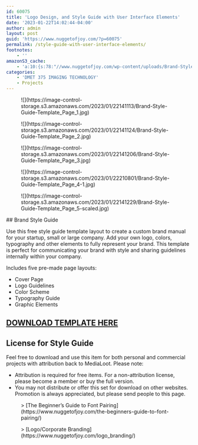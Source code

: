 ```yaml
---
id: 60075
title: 'Logo Design, and Style Guide with User Interface Elements'
date: '2023-01-22T14:02:44-04:00'
author: admin
layout: post
guid: 'https://www.nuggetofjoy.com/?p=60075'
permalink: /style-guide-with-user-interface-elements/
footnotes:
    - ''
amazonS3_cache:
    - 'a:10:{s:78:"//www.nuggetofjoy.com/wp-content/uploads/Brand-Style-Guide-Template_Page_1.jpg";a:2:{s:2:"id";i:60082;s:11:"source_type";s:13:"media-library";}s:95:"//image-control-storage.s3.amazonaws.com/2023/01/22141113/Brand-Style-Guide-Template_Page_1.jpg";a:2:{s:2:"id";i:60082;s:11:"source_type";s:13:"media-library";}s:78:"//www.nuggetofjoy.com/wp-content/uploads/Brand-Style-Guide-Template_Page_2.jpg";a:2:{s:2:"id";i:60083;s:11:"source_type";s:13:"media-library";}s:95:"//image-control-storage.s3.amazonaws.com/2023/01/22141124/Brand-Style-Guide-Template_Page_2.jpg";a:2:{s:2:"id";i:60083;s:11:"source_type";s:13:"media-library";}s:78:"//www.nuggetofjoy.com/wp-content/uploads/Brand-Style-Guide-Template_Page_3.jpg";a:2:{s:2:"id";i:60084;s:11:"source_type";s:13:"media-library";}s:95:"//image-control-storage.s3.amazonaws.com/2023/01/22141206/Brand-Style-Guide-Template_Page_3.jpg";a:2:{s:2:"id";i:60084;s:11:"source_type";s:13:"media-library";}s:80:"//www.nuggetofjoy.com/wp-content/uploads/Brand-Style-Guide-Template_Page_4-1.jpg";a:2:{s:2:"id";i:60134;s:11:"source_type";s:13:"media-library";}s:97:"//image-control-storage.s3.amazonaws.com/2023/01/22210801/Brand-Style-Guide-Template_Page_4-1.jpg";a:2:{s:2:"id";i:60134;s:11:"source_type";s:13:"media-library";}s:85:"//www.nuggetofjoy.com/wp-content/uploads/Brand-Style-Guide-Template_Page_5-scaled.jpg";a:2:{s:2:"id";i:60086;s:11:"source_type";s:13:"media-library";}s:102:"//image-control-storage.s3.amazonaws.com/2023/01/22141229/Brand-Style-Guide-Template_Page_5-scaled.jpg";a:2:{s:2:"id";i:60086;s:11:"source_type";s:13:"media-library";}}'
categories:
    - 'DMET 375 IMAGING TECHNOLOGY'
    - Projects
---
```


<figure class="wp-block-image size-full">![](https://image-control-storage.s3.amazonaws.com/2023/01/22141113/Brand-Style-Guide-Template_Page_1.jpg)</figure><figure class="wp-block-image size-full">![](https://image-control-storage.s3.amazonaws.com/2023/01/22141124/Brand-Style-Guide-Template_Page_2.jpg)</figure><figure class="wp-block-image size-full">![](https://image-control-storage.s3.amazonaws.com/2023/01/22141206/Brand-Style-Guide-Template_Page_3.jpg)</figure><figure class="wp-block-image size-full">![](https://image-control-storage.s3.amazonaws.com/2023/01/22210801/Brand-Style-Guide-Template_Page_4-1.jpg)</figure><figure class="wp-block-image size-full">![](https://image-control-storage.s3.amazonaws.com/2023/01/22141229/Brand-Style-Guide-Template_Page_5-scaled.jpg)</figure>## Brand Style Guide

Use this free style guide template layout to create a custom brand manual for your startup, small or large company. Add your own logo, colors, typography and other elements to fully represent your brand. This template is perfect for communicating your brand with style and sharing guidelines internally within your company.

Includes five pre-made page layouts:

- Cover Page
- Logo Guidelines
- Color Scheme
- Typography Guide
- Graphic Elements

## [DOWNLOAD TEMPLATE HERE](https://ndangelo-documents.s3.amazonaws.com/Brand+Style+Guide+Template.zip)

## License for Style Guide

Feel free to download and use this item for both personal and commercial projects with attribution back to MediaLoot. Please note:

- Attribution is required for free items. For a non-attribution license, please become a member or buy the full version.
- You may not distribute or offer this set for download on other websites. Promotion is always appreciated, but please send people to this page.

<figure class="wp-block-embed is-type-wp-embed is-provider-communication-art-design-amp-instruction wp-block-embed-communication-art-design-amp-instruction"><div class="wp-block-embed__wrapper">> [The Beginner’s Guide to Font Pairing](https://www.nuggetofjoy.com/the-beginners-guide-to-font-pairing/)

<iframe class="wp-embedded-content" data-secret="cc7s45W4Lw" frameborder="0" height="282" loading="lazy" marginheight="0" marginwidth="0" sandbox="allow-scripts" scrolling="no" security="restricted" src="https://www.nuggetofjoy.com/the-beginners-guide-to-font-pairing/embed/#?secret=IrBt0hNR8H#?secret=cc7s45W4Lw" style="position: absolute; visibility: hidden;" title="“The Beginner’s Guide to Font Pairing” — Communication, Art, Design & Instruction" width="500"></iframe></div></figure><figure class="wp-block-embed is-type-wp-embed is-provider-communication-art-design-amp-instruction wp-block-embed-communication-art-design-amp-instruction"><div class="wp-block-embed__wrapper">> [Logo/Corporate Branding](https://www.nuggetofjoy.com/logo_branding/)

<iframe class="wp-embedded-content" data-secret="pH0lN9Pwhp" frameborder="0" height="282" loading="lazy" marginheight="0" marginwidth="0" sandbox="allow-scripts" scrolling="no" security="restricted" src="https://www.nuggetofjoy.com/logo_branding/embed/#?secret=KZRnahF5iX#?secret=pH0lN9Pwhp" style="position: absolute; visibility: hidden;" title="“Logo/Corporate Branding” — Communication, Art, Design & Instruction" width="500"></iframe></div></figure>